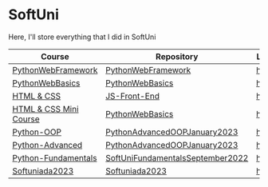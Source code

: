# SoftUni
Here, I'll store everything that I did in SoftUni

| Course | Repository | Link |
| ------ | ---------- | ---- |
| <a href="https://softuni.bg/trainings/4110/python-web-framework-june-2023">PythonWebFramework</a>| <a href="https://github.com/MitkoVtori/PythonWebFramework">PythonWebFramework</a> | <a href="https://github.com/MitkoVtori/PythonWebFramework">here</a> |
| <a href="https://softuni.bg/trainings/4109/python-web-basics-may-2023">PythonWebBasics</a> | <a href="https://github.com/MitkoVtori/Python-Web-Basics">PythonWebBasics</a> | <a href="https://github.com/MitkoVtori/Python-Web-Basics">here</a> |
| <a href="https://softuni.bg/trainings/4239/html-and-css-september-2023">HTML & CSS</a> | <a href="https://github.com/MitkoVtori/JS-Front-End">JS-Front-End</a> | <a href="https://github.com/MitkoVtori/JS-Front-End/tree/main/HTML%20%26%20CSS">here</a> |
| <a href="https://softuni.bg/trainings/2286/html-css-mini-course">HTML & CSS Mini Course</a> | <a href="https://github.com/MitkoVtori/Python-Web-Basics">PythonWebBasics</a> | <a href="https://github.com/MitkoVtori/Python-Web-Basics/tree/main/0.HTML%20%26%20CSS%20Mini%20Course">here</a> |
| <a href="https://softuni.bg/trainings/3964/python-oop-february-2023">Python-OOP</a> | <a href="https://github.com/MitkoVtori/SoftUni-Python-Advanced-OOP-2023-01">PythonAdvancedOOPJanuary2023</a> | <a href="https://github.com/MitkoVtori/SoftUni-Python-Advanced-OOP-2023-01/tree/main/OOP">here</a> |
| <a href="https://softuni.bg/trainings/3963/python-advanced-january-2023">Python-Advanced</a> | <a href="https://github.com/MitkoVtori/SoftUni-Python-Advanced-OOP-2023-01">PythonAdvancedOOPJanuary2023</a> | <a href="https://github.com/MitkoVtori/SoftUni-Python-Advanced-OOP-2023-01/tree/main/Advanced">here</a> |
| <a href="https://softuni.bg/trainings/3840/programming-fundamentals-with-python-september-2022">Python-Fundamentals</a> | <a href="https://github.com/MitkoVtori/SoftUni-Fundamentals-September-2022">SoftUniFundamentalsSeptember2022</a> | <a href="https://github.com/MitkoVtori/SoftUni-Fundamentals-September-2022">here</a> |
| <a href="https://softuniada.softuni.bg/softuniada-2023/">Softuniada2023</a> | <a href="https://github.com/MitkoVtori/Softuniada-2023">Softuniada2023</a> | <a href="https://github.com/MitkoVtori/Softuniada-2023">here</a> |
